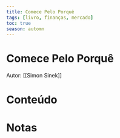 ```yaml
---
title: Comece Pelo Porquê
tags: [livro, finanças, mercado]
toc: true
season: automn
---
```

# Comece Pelo Porquê
Autor: [[Simon Sinek]]
# Conteúdo
# Notas